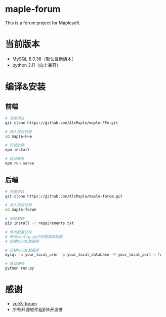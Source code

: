 # maple-forum

This is a forum project for Maplesoft.

# 当前版本

- MySQL 8.0.38（默认最新版本）
- python 3.11（向上兼容）

# 编译&安装

## 前端

```bash
# 克隆项目
git clone https://github.com/AlcMaple/maple-FFe.git

# 进入项目目录
cd maple-FFe

# 安装依赖
npm install

# 启动服务
npm run serve
```

## 后端

```bash
# 克隆项目
git clone https://github.com/AlcMaple/maple-forum.git

# 进入项目目录
cd maple-forum

# 安装依赖
pip install -r requirements.txt

# 修改配置文件
# 修改config.py中的数据库配置
# 创建MySQL数据库

# 迁移MySQL数据库
mysql -u your_local_user -p your_local_database -P your_local_port < forum.sql

# 启动服务
python run.py
```

# 感谢

- [vue3-forum](https://github.com/Shiftqueue/vue3-forum)
- 所有开源软件组织&开发者